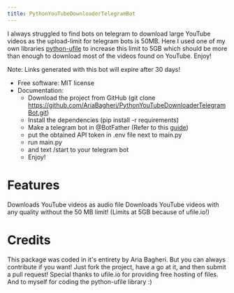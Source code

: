 ```yaml
---
title: PythonYouTubeDownloaderTelegramBot
---
```


I always struggled to find bots on telegram to download large YouTube videos as the upload-limit for telegram bots is 50MB. 
Here I used one of my own libraries [python-ufile](https://github.com/AriaBagheri/python_ufile) to increase this limit to 5GB which should be more than enough to download most of the videos found on YouTube. 
Enjoy! 

Note: Links generated with this bot will expire after 30 days!

- Free software: MIT license
- Documentation: 
  - Download the project from GitHub (git clone https://github.com/AriaBagheri/PythonYouTubeDownloaderTelegramBot.git)
  - Install the dependencies (pip install -r requirements) 
  - Make a telegram bot in @BotFather (Refer to this [guide](https://core.telegram.org/bots#6-botfather))
  - put the obtained API token in .env file next to main.py
  - run main.py 
  - and text /start to your telegram bot
  - Enjoy!

# Features

Downloads YouTube videos as audio file
Downloads YouTube videos with any quality without the 50 MB limit! (Limits at 5GB because of ufile.io!)

# Credits

This package was coded in it\'s entirety by Aria Bagheri. But you can always contribute if you want! Just fork the project, have a go at it, and then submit a pull request!
Special thanks to ufile.io for providing free hosting of files. And to myself for coding the python-ufile library :)
